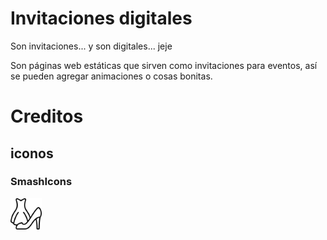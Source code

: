 # Invitaciones digitales
Son invitaciones... y son digitales... jeje

Son páginas web estáticas que sirven como invitaciones para eventos, así se pueden agregar animaciones o cosas bonitas.

# Creditos
## iconos
### SmashIcons

[<img src="xv_hazel/resources/icons/codigo-de-vestimenta.png" width="50px" height="auto">](https://www.flaticon.es/iconos-gratis/codigo-de-vestimenta)

